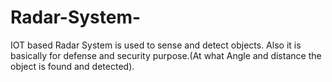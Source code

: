 # Radar-System-
IOT based Radar System is used to sense and detect objects. Also it is basically for defense and security purpose.(At what Angle and distance the object is found and detected).
